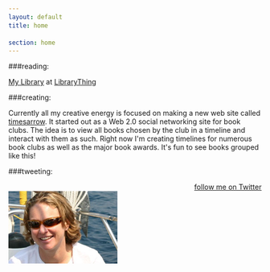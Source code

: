 ```yaml
---
layout: default
title: home

section: home
---
```



###reading:
<!-- library thing widget -->

  <div id="w36bcdcf0975842bd447d0c32cddbc6fe"></div><script type="text/javascript" charset="UTF-8" src="http://www.librarything.com/widget_get.php?userid=kristenhazard&theID=w36bcdcf0975842bd447d0c32cddbc6fe"></script><noscript><a href="http://www.librarything.com/profile/kristenhazard">My Library</a> at <a href="http://www.librarything.com">LibraryThing</a></noscript>

###creating:

  Currently all my creative energy is focused on making a new web site called <a href="http://times-arrow.com">timesarrow</a>.  It started out as a Web 2.0 social networking site for book clubs.  The idea is to view all books chosen by the club in a timeline and interact with them as such.  Right now I'm creating timelines for numerous book clubs as well as the major book awards.  It's fun to see books grouped like this!



###tweeting:

<div id="twitter_div">
<ul id="twitter_update_list"></ul>
<a href="http://twitter.com/timesarrow" id="twitter-link" style="display:block;text-align:right;">follow me on Twitter</a>
</div>

<div id="pics">
<span class="i2"><img src="images/kdh2.jpg" alt="me" /></span>
</div>

<script type="text/javascript" src="http://twitter.com/javascripts/blogger.js"></script>
<script type="text/javascript" src="http://twitter.com/statuses/user_timeline/timesarrow.json?callback=twitterCallback2&amp;count=5"></script>

  





